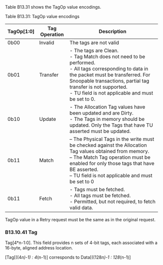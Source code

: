 Table B13.31 shows the TagOp value encodings.

Table B13.31: TagOp value encodings

| TagOp[1:0] | Tag Operation | Description                                                                                                                                                                                                                                                                  |
|------------|---------------|------------------------------------------------------------------------------------------------------------------------------------------------------------------------------------------------------------------------------------------------------------------------------|
| 0b00       | Invalid       | The tags are not valid                                                                                                                                                                                                                                                       |
| 0b01       | Transfer      | - The tags are Clean. </br> - Tag Match does not need to be performed. </br> - All tags corresponding to data in the packet must be transferred. For Snoopable transactions, partial tag transfer is not supported. </br> - TU field is not applicable and must be set to 0. |
| 0b10       | Update        | - The Allocation Tag values have been updated and are Dirty. </br> - The Tags in memory should be updated. Only the Tags that have TU asserted must be updated.                                                                                                              |
| 0b11       | Match         | – The Physical Tags in the write must be checked against the Allocation Tag values obtained from memory. </br> – The Match Tag operation must be enabled for only those tags that have BE asserted. </br> – TU field is not applicable and must be set to 0                  |
| 0b11       | Fetch         | - Tags must be fetched. </br> - All tags must be fetched. </br> - Permitted, but not required, to fetch valid data.                                                                                                                                                          |

TagOp value in a Retry request must be the same as in the original request.

### B13.10.41 Tag

Tag[4*n-1:0]. This field provides n sets of 4-bit tags, each associated with a 16-byte, aligned address location.

[Tag[((4*n)-1) : 4*(n-1)] corresponds to Data[((128*n)-1 : 128*(n-1)]